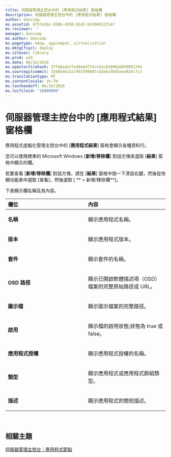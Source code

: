 ```yaml
---
title: 伺服器管理主控台中的 [應用程式結果] 窗格欄
description: 伺服器管理主控台中的 [應用程式結果] 窗格欄
author: dansimp
ms.assetid: 8757e3bc-450b-4550-81d2-624906523147
ms.reviewer: ''
manager: dansimp
ms.author: dansimp
ms.pagetype: mdop, appcompat, virtualization
ms.mktglfcycl: deploy
ms.sitesec: library
ms.prod: w10
ms.date: 06/16/2016
ms.openlocfilehash: 37f68ada7fe40e647f4ccb1c81000ab050891794
ms.sourcegitcommit: 354664bc527d93f80687cd2eba70d1eea024c7c3
ms.translationtype: MT
ms.contentlocale: zh-TW
ms.lasthandoff: 06/26/2020
ms.locfileid: "10809098"
---
```

# 伺服器管理主控台中的 [應用程式結果] 窗格欄


應用程式虛擬化管理主控台中的 [**應用程式結果**] 窗格會顯示各種資料行。

您可以使用標準的 Microsoft Windows [**新增/移除欄**] 對話方塊來選取 [**結果**] 窗格中顯示的欄。

若要查看 [**新增/移除欄**] 對話方塊，請在 [**結果**] 窗格中按一下滑鼠右鍵，然後從快顯功能表中選取 [查看]，然後選取 [ ** &gt; 新增/移除欄**]。

下表顯示欄名稱及其內容。

<table>
<colgroup>
<col width="50%" />
<col width="50%" />
</colgroup>
<thead>
<tr class="header">
<th align="left">欄位</th>
<th align="left">內容</th>
</tr>
</thead>
<tbody>
<tr class="odd">
<td align="left"><p><strong>名稱</strong></p></td>
<td align="left"><p>顯示應用程式名稱。</p></td>
</tr>
<tr class="even">
<td align="left"><p><strong>版本</strong></p></td>
<td align="left"><p>顯示應用程式版本。</p></td>
</tr>
<tr class="odd">
<td align="left"><p><strong>套件</strong></p></td>
<td align="left"><p>顯示套件的名稱。</p></td>
</tr>
<tr class="even">
<td align="left"><p><strong>OSD 路徑</strong></p></td>
<td align="left"><p>顯示已開啟軟體描述項（OSD）檔案的完整原始路徑或 URL。</p></td>
</tr>
<tr class="odd">
<td align="left"><p><strong>圖示檔</strong></p></td>
<td align="left"><p>顯示圖示檔案的完整路徑。</p></td>
</tr>
<tr class="even">
<td align="left"><p><strong>啟用</strong></p></td>
<td align="left"><p>顯示檔的啟用狀態;狀態為 true 或 false。</p></td>
</tr>
<tr class="odd">
<td align="left"><p><strong>應用程式授權</strong></p></td>
<td align="left"><p>顯示應用程式授權的名稱。</p></td>
</tr>
<tr class="even">
<td align="left"><p><strong>類型</strong></p></td>
<td align="left"><p>顯示應用程式或應用程式群組類型。</p></td>
</tr>
<tr class="odd">
<td align="left"><p><strong>描述</strong></p></td>
<td align="left"><p>顯示應用程式的簡短描述。</p></td>
</tr>
</tbody>
</table>

 

## 相關主題


[伺服器管理主控台：應用程式節點](server-management-console-applications-node.md)

 

 





